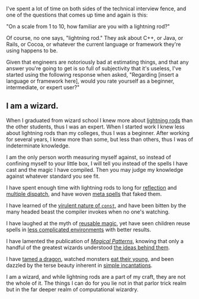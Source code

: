 <!--
title: Never ask a wizard if he can use a lightning rod
date: 10 September 2010
-->

I've spent a lot of time on both sides of the technical interview fence, and one
of the questions that comes up time and again is this:

"On a scale from 1 to 10, how familiar are you with a lightning rod?"

Of course, no one says, "lightning rod." They ask about C++, or Java, or Rails,
or Cocoa, or whatever the current language or framework they're using happens to
be.

Given that engineers are notoriously bad at estimating things, and that any
answer you're going to get is so full of subjectivity that it's useless, I've
started using the following response when asked, "Regarding [insert a language
or framework here], would you rate yourself as a beginner, intermediate, or
expert user?"

## I am a wizard. ##

When I graduated from wizard school I knew more about [lightning rods][] than
the other students, thus I was an expert. When I started work I knew less about
lightning rods than my colleges, thus I was a beginner. After working for
several years, I knew more than some, but less than others, thus I was of
indeterminate knowledge.

I am the only person worth measuring myself against, so instead of confining
myself to your little box, I will tell you instead of the spells I have cast and
the magic I have compiled. Then you may judge my knowledge against whatever
standard you see fit.

I have spent enough time with lightning rods to long for [reflection][] and
[multiple dispatch][], and have woven [meta spells][] that faked them.

I have learned of the [virulent nature of `const`][const], and have been bitten
by the many headed beast the compiler invokes when no one's watching.

I have laughed at the myth of [reusable magic][], yet have seen children reuse
spells in [less complicated environments][scratch] with better results.

I have lamented the publication of [*Magical Patterns*][gof], knowing that only
a handful of the greatest wizards understood [the ideas behind them][pl].

I have [tamed a dragon][], watched monsters [eat their young][], and been
dazzled by the terse beauty inherent in [simple incantations][].

I am a wizard, and while lightning rods are a part of my craft, they are not the
whole of it. The things I can do for you lie not in that parlor trick realm but
in the far deeper realm of computational wizardry.

[lightning rods]: http://www.parashift.com/c++-faq-lite/ "C++ FAQ"
[reflection]: http://en.wikipedia.org/wiki/Reflection_(computer_science) "Wikipedia: Reflection (computer science)"
[multiple dispatch]: http://en.wikipedia.org/wiki/Multiple_dispatch "Wikipedia: Multiple dispatch"
[meta spells]: http://en.wikipedia.org/wiki/Template_metaprogramming "Wikipedia: Template metaprogramming"
[const]: http://www.parashift.com/c++-faq-lite/const-correctness.html "C++ FAQ: Const correctness"
[reusable magic]: http://en.wikipedia.org/wiki/Not_Invented_Here "Wikipedia: Not Invented Here"
[scratch]: http://scratch.mit.edu/ "Scratch: imagine, program, share"
[gof]: http://amazon.com/Design-Patterns-Elements-Reusable-Object-Oriented/dp/0201633612/ 'Amazon.com: "Design Patterns: Elements of Reusable Object Oriented Software" by the Gang of Four'
[pl]: http://amazon.com/Pattern-Language-Buildings-Construction-Environmental/dp/0195019199/ 'Amazon.com: "A Pattern Language: Towns, Buildings, Construction" by Christopher Alexander'
[tamed a dragon]: http://amazon.com/Compilers-Principles-Techniques-Tools-2nd/dp/0321486811/ 'Amazon.com: "Compilers: Principles, Techniques, and Tools" by Aho, Lam, Sethi, and Ullman'
[eat their young]: http://queue.acm.org/detail.cfm?id=1039523 "A Conversation with Alan Kay - ACM Queue"
[simple incantations]: http://thinking-forth.sourceforge.net/ '"Thinking Forth" by Leo Brodie'
